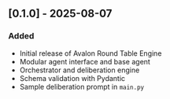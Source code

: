 ## [0.1.0] - 2025-08-07
### Added
- Initial release of Avalon Round Table Engine
- Modular agent interface and base agent
- Orchestrator and deliberation engine
- Schema validation with Pydantic
- Sample deliberation prompt in `main.py`
